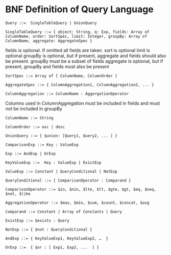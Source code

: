 # BNF Definition of Query Language

	Query ::=  SingleTableQuery | UnionQuery

	SingleTableQuery ::= { object: String, q: Exp, fields: Array of ColumnName, order: SortSpec, limit: Integer, groupBy: Array of ColumnName, aggregate: AggregateSpec }

fields is optional. If omitted all fields are taken.
sort is optional
limit is optional
groupBy is optional, but if present, aggregate and fields should also be present. groupBy must be a subset of fields
aggregate is optional, but if present, groupBy and fields must also be present

	SortSpec ::= Array of [ ColumnName, ColumnOrder ]

	AggregateSpec ::= { ColumnAggregation1, ColumnAggregation2, ... }

	ColumnAggregation ::= ColumnName : AggergationOperator

Columns used in ColumnAggregation must be included in fields and must not be included in groupBy

	ColumnName ::= String

	ColumnOrder ::= asc | desc

	UnionQuery ::= { $union: [Query1, Query2, ... ] }

	ComparisonExp ::= Key : ValueExp

	Exp ::= AndExp | OrExp

	KeyValueExp ::=  Key : ValueExp | ExistExp

	ValueExp ::= Constant | QueryConditional | NotExp

	QueryConditional ::= { ComparisonOperator : Comparand }

	ComparisonOperator ::= $in, $nin, $lte, $lt, $gte, $gt, $eq, $neq, $not, $like

	AggregationOperator ::= $max, $min, $sum, $count, $concat, $avg

	Comparand ::= Constant | Array of Constants | Query

	ExistExp ::= $exists : Query

	NotExp ::= { $not : QueryConditional }

	AndExp ::= { KeyValueExp1, KeyValueExp2, …  }

	OrExp ::=  { $or : [ Exp1, Exp2, ...  ] }